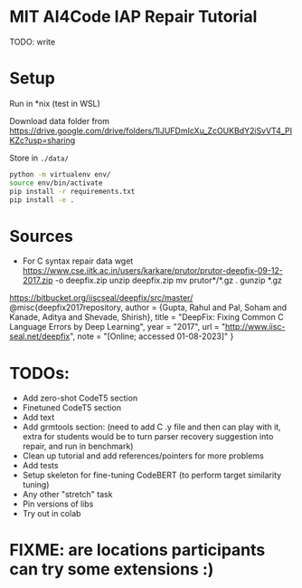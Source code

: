 # MIT AI4Code IAP Repair Tutorial

TODO: write


# Setup
Run in *nix (test in WSL)

Download data folder from  https://drive.google.com/drive/folders/1lJUFDmIcXu_ZcOUKBdY2iSvVT4_PIKZc?usp=sharing

Store in `./data/`


```bash
python -m virtualenv env/
source env/bin/activate
pip install -r requirements.txt
pip install -e .
```


# Sources

* For C syntax repair data
wget https://www.cse.iitk.ac.in/users/karkare/prutor/prutor-deepfix-09-12-2017.zip -o deepfix.zip
unzip deepfix.zip
mv prutor*/*.gz .
gunzip *.gz

https://bitbucket.org/iiscseal/deepfix/src/master/
@misc{deepfix2017repository,
author = {Gupta, Rahul and Pal, Soham and Kanade, Aditya and Shevade, Shirish},
title = "DeepFix: Fixing Common C Language Errors by Deep Learning",
year = "2017",
url = "http://www.iisc-seal.net/deepfix",
note = "[Online; accessed 01-08-2023]"
}


# TODOs:
* Add zero-shot CodeT5 section
* Finetuned CodeT5 section
* Add text
* Add grmtools section: (need to add C .y file and then can play with it, extra for students would be
to turn parser recovery suggestion into repair, and run in benchmark)
* Clean up tutorial and add references/pointers for more problems
* Add tests
* Setup skeleton for fine-tuning CodeBERT (to perform target similarity tuning)
* Any other "stretch" task
* Pin versions of libs
* Try out in colab

# FIXME: are locations participants can try some extensions :)
